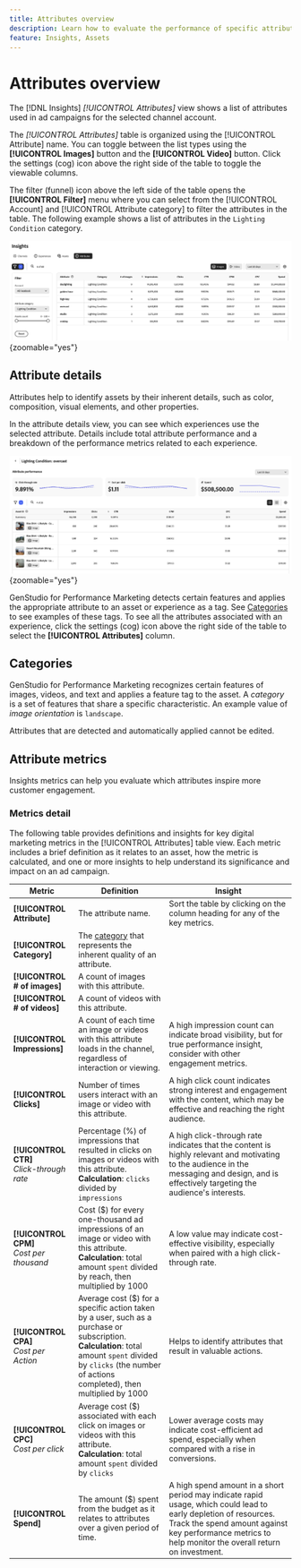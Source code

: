 ```yaml
---
title: Attributes overview
description: Learn how to evaluate the performance of specific attributes in Adobe GenStudio for Performance Marketing.
feature: Insights, Assets
---
```

# Attributes overview

The [!DNL Insights] _[!UICONTROL Attributes]_ view shows a list of attributes used in ad campaigns for the selected channel account.

The _[!UICONTROL Attributes]_ table is organized using the [!UICONTROL Attribute] name. You can toggle between the list types using the **[!UICONTROL Images]** button and the **[!UICONTROL Video]** button. Click the settings (cog) icon above the right side of the table to toggle the viewable columns.

The filter (funnel) icon above the left side of the table opens the **[!UICONTROL Filter]** menu where you can select from the [!UICONTROL Account] and [!UICONTROL Attribute category] to filter the attributes in the table. The following example shows a list of attributes in the `Lighting Condition` category.

![Attributes filter and table](/help/assets/insights-attributes-filter.png){zoomable="yes"}

## Attribute details

Attributes help to identify assets by their inherent details, such as color, composition, visual elements, and other properties.

In the attribute details view, you can see which experiences use the selected attribute. Details include total attribute performance and a breakdown of the performance metrics related to each experience.

![Attribute performance metrics](/help/assets/insights-attribute-details.png){zoomable="yes"}

GenStudio for Performance Marketing detects certain features and applies the appropriate attribute to an asset or experience as a tag. See [Categories](#categories) to see examples of these tags. To see all the attributes associated with an experience, click the settings (cog) icon above the right side of the table to select the **[!UICONTROL Attributes]** column.

## Categories

GenStudio for Performance Marketing recognizes certain features of images, videos, and text and applies a feature tag to the asset. A _category_ is a set of features that share a specific characteristic. An example value of _image orientation_ is `landscape`.

Attributes that are detected and automatically applied cannot be edited.

<!--
Select any of the following to open a detailed list of feature categories:

+++**Image features**

| Category               | Values                              |
| ---------------------- | ----------------------------------- |
| Background Colors      | 14 colors |
| Camera Position        | - `low angle`, `high angle`, `dutch angle`<br>- `overhead view`, `eye level`,`bird's eye view` |
| Camera Proximity       | `close up`, `mid shot`, `long shot` |
| Camera Setting         | - `fast shutter speed`, `long exposure`, `double exposure`<br>- `normal mode`, `flash`, `macro`, `wide-angle`<br>- `black and white`, `surreal`<br>- `bokeh blur`, `motion blur`, `tilt-shift blur` |
| Foreground Colors      | 14 colors |
| Image Type             | `photograph`, `sketch`, `painting`, `digital cartoon`, `infographics`, `graphic design`, `collage`, `screenshot` |
| Lighting Condition     | golden hour, blue hour, midday, overcast, night, high-key, low-key, daylight, incandescent, fluorescent, colorful, studio |
| Objects                | The items, entities, and elements that are visible, such as `lighthouse`, `orchid`, or `tunnel`. |
| Orientation            | Examples: `landscape`, `portrait`, `square` |
| Overall Tone           | `warm`, `cool`, `neutral` |
| People Categories      | Examples: `person`, `social group`, `people`, `kid` |
| Photography Styles     | `aerial photography`, `aerial photography`, `architectural photography`, `astrophotography`, `black and white photography`, `business photography`, `cityscape photography`, `commercial photography`, `composite photography`, `creative photography`, `editorial photography`, `event photography`, `family photography`, `fashion photography`, `fine art photography`, `food photography`, `holiday photography`, `indoor photography`, `landscape photography`, `lifestyle photography`, `macro photography`, `minimalist photography`, `night photography`, `outdoor photography`, `pet photography`, `portrait photography`, `product photography`, `real estate photography`, `seascape photography`, `sports photography`, `still-life photography`, `street photography`, `travel photography`, `underwater photography`, `wildlife photography` |
| Scenes                 | Examples: `city`, `island`, `living room` |
| Tags                   | Examples: `gaming`, `law`, `yoga` |
| Visual Attention Spread| The level of viewer attention spread across an image: `high`, `low` |
| Visual Content Density | The amount of information or detail in an image: `high`, `low` |

+++

+++**Video features**

| Category               | Values                              |
| ---------------------- | ----------------------------------- |
| Audio Genre  | |
| Audio Genre Category  | |
| Audio Mood  | |
| Audio Types| |
| Objects  | |
| Orientation  | |
| People Categories  | |
| Scenes  | |
| Styles  | |
| Tags   | |
| Video Category  | |
| Video Type  | |

+++

+++**Text features**

| Category               | Values                              |
| ---------------------- | ----------------------------------- |
| Emojis Count  | |
| HashTags Count  | |
| Keywords  | |
| Marketing Emotions  | |
| Narratives  |  |
| Persuasion Strategies  |  |
| Readability  | |
| Sentences Count  | |
| Stop Words Ratio  | |
| Text Quotes Count  | |
| Tones  | |
| Words Count  | |
| Words Count Per Sentence  | |

+++

-->

## Attribute metrics

Insights metrics can help you evaluate which attributes inspire more customer engagement.

### Metrics detail

The following table provides definitions and insights for key digital marketing metrics in the [!UICONTROL Attributes] table view. Each metric includes a brief definition as it relates to an asset, how the metric is calculated, and one or more insights to help understand its significance and impact on an ad campaign.

| Metric                 | Definition                    | Insight                          |
| ---------------------- | ----------------------------- | -------------------------------- |
| **[!UICONTROL Attribute]**   | The attribute name. | Sort the table by clicking on the column heading for any of the key metrics. |
| **[!UICONTROL Category]**    | The [category](#categories) that represents the inherent quality of an attribute. |  |
| **[!UICONTROL # of images]** | A count of images with this attribute. |  |
| **[!UICONTROL # of videos]** | A count of videos with this attribute. |  |
| **[!UICONTROL Impressions]** | A count of each time an image or videos with this attribute loads in the channel, regardless of interaction or viewing. | A high impression count can indicate broad visibility, but for true performance insight, consider with other engagement metrics. |
| **[!UICONTROL Clicks]**      | Number of times users interact with an image or video with this attribute. | A high click count indicates strong interest and engagement with the content, which may be effective and reaching the right audience. |
| **[!UICONTROL CTR]**<br>_Click-through rate_ | Percentage (%) of impressions that resulted in clicks on images or videos with this attribute.<br>**Calculation**: `clicks` divided by `impressions` | A high click-through rate indicates that the content is highly relevant and motivating to the audience in the messaging and design, and is effectively targeting the audience's interests. |
| **[!UICONTROL CPM]**<br>_Cost per thousand_ | Cost ($) for every one-thousand ad impressions of an image or video with this attribute.<br>**Calculation**: total amount `spent` divided by reach, then multiplied by 1000  | A low value may indicate cost-effective visibility, especially when paired with a high click-through rate. |
| **[!UICONTROL CPA]**<br>_Cost per Action_ | Average cost ($) for a specific action taken by a user, such as a purchase or subscription.<br>**Calculation**: total amount `spent` divided by `clicks` (the number of actions completed), then multiplied by 1000 | Helps to identify attributes that result in valuable actions. |
| **[!UICONTROL CPC]**<br>_Cost per click_ | Average cost ($) associated with each click on images or videos with this attribute.<br>**Calculation**: total amount `spent` divided by `clicks` | Lower average costs may indicate cost-efficient ad spend, especially when compared with a rise in conversions. |
| **[!UICONTROL Spend]**       | The amount ($) spent from the budget as it relates to attributes over a given period of time. | A high spend amount in a short period may indicate rapid usage, which could lead to early depletion of resources. Track the spend amount against key performance metrics to help monitor the overall return on investment. |

